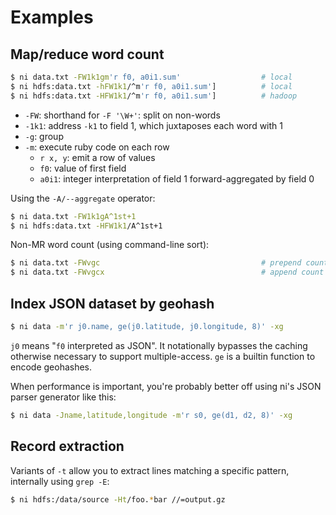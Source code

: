 # Examples
## Map/reduce word count
```sh
$ ni data.txt -FW1k1gm'r f0, a0i1.sum'                  # local
$ ni hdfs:data.txt -hFW1k1/^m'r f0, a0i1.sum']          # local
$ ni hdfs:data.txt -HFW1k1/^m'r f0, a0i1.sum']          # hadoop
```

- `-FW`: shorthand for `-F '\W+'`: split on non-words
- `-1k1`: address `-k1` to field 1, which juxtaposes each word with 1
- `-g`: group
- `-m`: execute ruby code on each row
    - `r x, y`: emit a row of values
    - `f0`: value of first field
    - `a0i1`: integer interpretation of field 1 forward-aggregated by field 0

Using the `-A/--aggregate` operator:

```sh
$ ni data.txt -FW1k1gA^1st+1
$ ni hdfs:data.txt -HFW1k1/A^1st+1
```

Non-MR word count (using command-line sort):

```sh
$ ni data.txt -FWvgc                                    # prepend count
$ ni data.txt -FWvgcx                                   # append count
```

## Index JSON dataset by geohash
```sh
$ ni data -m'r j0.name, ge(j0.latitude, j0.longitude, 8)' -xg
```

`j0` means "`f0` interpreted as JSON". It notationally bypasses the caching
otherwise necessary to support multiple-access. `ge` is a builtin function to
encode geohashes.

When performance is important, you're probably better off using ni's JSON
parser generator like this:

```sh
$ ni data -Jname,latitude,longitude -m'r s0, ge(d1, d2, 8)' -xg
```

## Record extraction
Variants of `-t` allow you to extract lines matching a specific pattern,
internally using `grep -E`:

```sh
$ ni hdfs:/data/source -Ht/foo.*bar //=output.gz
```
